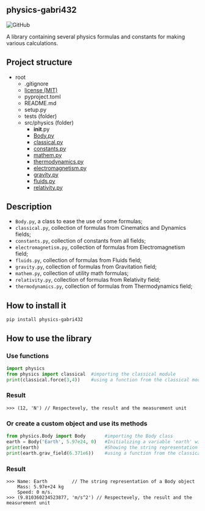 ## physics-gabri432
![GitHub](https://img.shields.io/github/license/Gabri432/python-physics)

A library containing several physics formulas and constants for making various calculations.

## Project structure
- root
    - .gitignore
    - [license (MIT)](https://github.com/Gabri432/python-physics/blob/master/license)
    - pyproject.toml
    - README.md
    - setup.py
    - tests (folder)
    - src/physics (folder)
        - __init__.py
        - [Body.py](https://github.com/Gabri432/python-physics/blob/master/src/physics/Body.py)
        - [classical.py](https://github.com/Gabri432/python-physics/blob/master/src/physics/classical.py)
        - [constants.py](https://github.com/Gabri432/python-physics/blob/master/src/physics/constants.py)
        - [mathem.py](https://github.com/Gabri432/python-physics/blob/master/physics/mathem.py)
        - [thermodynamics.py](https://github.com/Gabri432/python-physics/blob/master/src/physics/thermodynamics.py)
        - [electromagnetism.py](https://github.com/Gabri432/python-physics/blob/master/src/physics/electromagnetism.py)
        - [gravity.py](https://github.com/Gabri432/python-physics/blob/master/src/physics/gravity.py)
        - [fluids.py](https://github.com/Gabri432/python-physics/blob/master/src/physics/fluids.py)
        - [relativity.py](https://github.com/Gabri432/python-physics/blob/master/src/physics/relativity.py)

## Description
- `Body.py`, a class to ease the use of some formulas;
- `classical.py`, collection of formulas from Cinematics and Dynamics fields;
- `constants.py`, collection of constants from all fields;
- `electromagnetism.py`, collection of formulas from Electromagnetism field;
- `fluids.py`, collection of formulas from Fluids field;
- `gravity.py`, collection of formulas from Gravitation field;
- `mathem.py`, collection of utility math formulas;
- `relativity.py`, collection of formulas from Relativity field;
- `thermodynamics.py`, collection of formulas from Thermodynamics field;

## How to install it
```
pip install physics-gabri432
```


## How to use the library

### Use functions
```python
import physics
from physics import classical  #importing the classical module
print(classical.force(3,4))    #using a function from the classical module
```
### Result
```
>>> (12, 'N') // Respectevely, the result and the measurement unit
```

### Or create a custom object and use its methods
```python
from physics.Body import Body       #importing the Body class
earth = Body('Earth', 5.97e24, 0)   #Initializing a variable 'earth' with its name, mass and speed.
print(earth)                        #Showing the string representation of the class.
print(earth.grav_field(6.371e6))    #using a function from the classical module
```
### Result
```
>>> Name: Earth         // The string representation of a Body object
    Mass: 5.97e+24 kg
    Speed: 0 m/s.
>>> (9.810360234523877, 'm/s^2') // Respectevely, the result and the measurement unit
```
